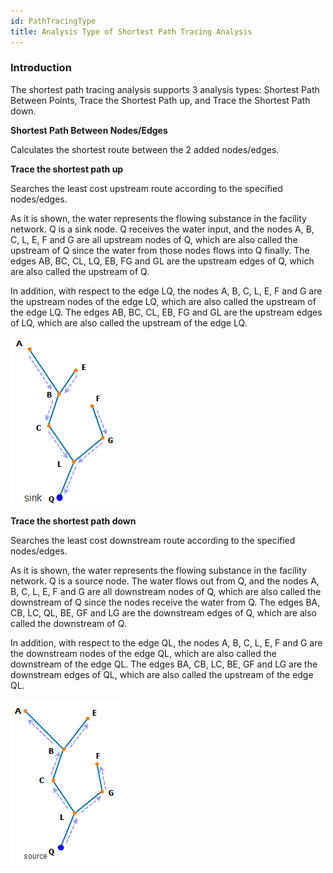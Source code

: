 ```yaml
---
id: PathTracingType
title: Analysis Type of Shortest Path Tracing Analysis
---
```

### Introduction

The shortest path tracing analysis supports 3 analysis types: Shortest Path Between Points, Trace the Shortest Path up, and Trace the Shortest Path down.

**Shortest Path Between Nodes/Edges**

Calculates the shortest route between the 2 added nodes/edges.

**Trace the shortest path up**

Searches the least cost upstream route according to the specified nodes/edges.

As it is shown, the water represents the flowing substance in the facility network. Q is a sink node. Q receives the water input, and the nodes A, B, C, L, E, F and G are all upstream nodes of Q, which are also called the upstream of Q since the water from those nodes flows into Q finally. The edges AB, BC, CL, LQ, EB, FG and GL are the upstream edges of Q, which are also called the upstream of Q.

In addition, with respect to the edge LQ, the nodes A, B, C, L, E, F and G are the upstream nodes of the edge LQ, which are also called the upstream of the edge LQ. The edges AB, BC, CL, EB, FG and GL are the upstream edges of LQ, which are also called the upstream of the edge LQ.

![](img/TraceUp.png)  
  
**Trace the shortest path down**

Searches the least cost downstream route according to the specified nodes/edges.

As it is shown, the water represents the flowing substance in the facility network. Q is a source node. The water flows out from Q, and the nodes A, B, C, L, E, F and G are all downstream nodes of Q, which are also called the downstream of Q since the nodes receive the water from Q. The edges BA, CB, LC, QL, BE, GF and LG are the downstream edges of Q, which are also called the downstream of Q.

In addition, with respect to the edge QL, the nodes A, B, C, L, E, F and G are the downstream nodes of the edge QL, which are also called the downstream of the edge QL. The edges BA, CB, LC, BE, GF and LG are the downstream edges of QL, which are also called the upstream of the edge QL.

![](img/TraceDown.png)  
